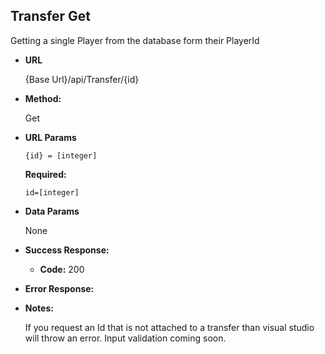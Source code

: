 **Transfer Get**
----
  Getting a single Player from the database form their PlayerId

* **URL**

  {Base Url}/api/Transfer/{id}

* **Method:**
  
  Get

  
*  **URL Params**

    `{id} = [integer]`

   **Required:**

   `id=[integer]`

* **Data Params**

   None

* **Success Response:**
  
  * **Code:** 200 <br />
 
* **Error Response:**

* **Notes:**

  If you request an Id that is not attached to a transfer than visual studio will throw an error. Input validation coming soon.  